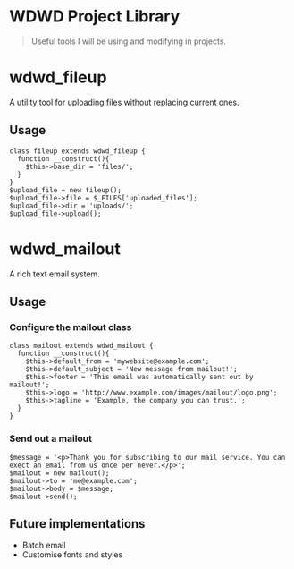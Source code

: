 WDWD Project Library
====================

> Useful tools I will be using and modifying in projects.

# wdwd_fileup
A utility tool for uploading files without replacing current ones.
## Usage
    class fileup extends wdwd_fileup {
      function __construct(){
        $this->base_dir = 'files/';
      }
    }
    $upload_file = new fileup();
    $upload_file->file = $_FILES['uploaded_files'];
    $upload_file->dir = 'uploads/';
    $upload_file->upload();
# wdwd_mailout
A rich text email system.
## Usage
### Configure the mailout class
    class mailout extends wdwd_mailout {
      function __construct(){
        $this->default_from = 'mywebsite@example.com';
        $this->default_subject = 'New message from mailout!';
        $this->footer = 'This email was automatically sent out by mailout!';
        $this->logo = 'http://www.example.com/images/mailout/logo.png';
        $this->tagline = 'Example, the company you can trust.';
      }
    }
### Send out a mailout
    $message = '<p>Thank you for subscribing to our mail service. You can exect an email from us once per never.</p>';
    $mailout = new mailout();
    $mailout->to = 'me@example.com';
    $mailout->body = $message;
    $mailout->send();
## Future implementations
- Batch email
- Customise fonts and styles